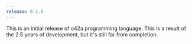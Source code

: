 ```yaml
---
release: 0.1.0
---
```


This is an initial release of o42a programming language. This is a result of the
2.5 years of development, but it's still far from completion.
